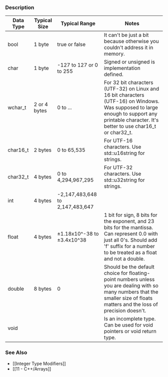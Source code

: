 ### Description

| Data Type | Typical Size | Typical Range | Notes |
| - | - | - | - |
| bool | 1 byte | true or false | It can't be just a bit because otherwise you couldn't address it in memory. |
| char | 1 byte | -127 to 127 or 0 to 255 | Signed or unsigned is implementation defined. |
| wchar_t | 2 or 4 bytes | 0 to ... | For 32 bit characters (UTF-32) on Linux and 16 bit characters (UTF-16) on Windows. Was supposed to large enough to support any printable character. It's better to use char16_t or char32_t. |
| char16_t | 2 bytes | 0 to 65,535 | For UTF-16 characters. Use std::u16string for strings.|
| char32_t | 4 bytes | 0 to 4,294,967,295 | For UTF-32 characters. Use std::u32string for strings. |
| int | 4 bytes | -2,147,483,648 to 2,147,483,647 | |
| float | 4 bytes | ±1.18x10^-38 to ±3.4x10^38 | 1 bit for sign, 8 bits for the exponent, and 23 bits for the mantissa. Can represent 0.0 with just all 0's. Should add 'f' suffix for a number to be treated as a float and not a double. |
| double | 8 bytes | 0 | Should be the default choice for floating-point numbers unless you are dealing with so many numbers that the smaller size of floats matters and the loss of precision doesn't. |
| void | | | Is an incomplete type. Can be used for void pointers or void return type. |

### See Also
* [[Integer Type Modifiers]]
* [[11 - C++/Arrays]]
